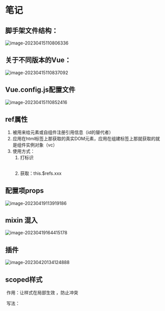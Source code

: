 # 笔记

## 脚手架文件结构：

![image-20230415110806336](C:\Users\Admin\AppData\Roaming\Typora\typora-user-images\image-20230415110806336.png)

## 关于不同版本的Vue：

![image-20230415110837092](C:\Users\Admin\AppData\Roaming\Typora\typora-user-images\image-20230415110837092.png)



## Vue.config.js配置文件

![image-20230415110852416](C:\Users\Admin\AppData\Roaming\Typora\typora-user-images\image-20230415110852416.png)



## ref属性

1. 被用来给元素或自组件注册引用信息（id的替代者）
2. 应用在html标签上那获取的真实DOM元素，应用在组建标签上那就获取的就是组件实例对象（vc）
3. 使用方式：
   1. 打标识  <h2 v-text="msg" ref="h2"></h2>    <School ref="sch1"></School>
   2. 获取：this.$refs.xxx



## 配置项props

![image-20230419113919186](C:\Users\Admin\AppData\Roaming\Typora\typora-user-images\image-20230419113919186.png)





## mixin 混入

![image-20230419164415178](C:\Users\Admin\AppData\Roaming\Typora\typora-user-images\image-20230419164415178.png)





## 插件

![image-20230420134124888](C:\Users\Admin\AppData\Roaming\Typora\typora-user-images\image-20230420134124888.png)



## scoped样式

​	作用：让样式在局部生效 ，防止冲突

​	写法：<style  scoped>





## 总结TodoList案例

功能点

添加数据、选中和为选中的状态绑定，删除单个事件、判断是否可以全选、全选和全不选、清除已完成

1. 组件化编程流程：

   ​	（1）拆分静态组件：组件要按照功能点拆分，命名不要与html元素冲突

   ​	（2）实现动态组件：考虑好**数据的存放位置**，数据是一个组建再用，还是多个组件再用：

   ​			1).一个组件在用：放在组件自身即可

   ​			2).多个组件在用：放在他们共同的父组件上（**状态提升**）

   ​	（3）实现交互：从绑定事件开始。

2. props适用于：

   ​	（1）父组件=>自组件 通信

   ​	（2）子组件=>父组件通信 （要求父组件先给自组件一个函数）

3. 使用v-model时要切记：v-model绑定的值不能是props传入的值，因为props是不可以修改的

4. props传过来的值如果是对象的话，修改对象的属性值是不会报错的，但不推荐这样做



## webStorage

<img src="C:\Users\Admin\AppData\Roaming\Typora\typora-user-images\image-20230422104228890.png" alt="image-20230422104228890" style="zoom:150%;" />



## 组件的自定义事件

1. 一种组件间通信的方式，适用于：子组件===>父组件

2. 使用场景：A是父组件，B是子组件，B想给A传数据，那么就要在A中给B绑定自定义事件（<span style="color:red">事件的回调在A中</span>）。只有回调留在父亲这，父亲才能收到子传来的数据

3. 绑定自定义事件：

   1. 第一种方式，在父组件中`<!-- <Student @hhj="getStudentName" v-on:demo="m1" >`
   2. 第二种方式，在父组件中

   ```js
   <Student ref="student">   
   mounted() {
       this.$refs.student.$on('hhj',  this.getStudentName)  //绑定自定义事件
   }
   ```

   	3. 若想让自定义事件只能触发一次，可以使用```once```修饰符，或```$once```方法。

4. 触发自定义事件： this.$emit(‘事件名’)

5. 解绑自定义事件： this.$off(‘事件名’)

6. 组件也可以绑定原生DOM事件，需要使用native修饰符

7. 注意：通过```this.$refs.xxx.$on('atguigu',回调)```绑定自定义事件时，回调<span style="color:red">要么配置在methods中</span>，<span style="color:red">要么用箭头函数</span>，否则this指向会出问题！



全局事件总线（GlobalEventBus)

1. 一种组件间通信的方式，适用于任意组件间通信

2. 安装全局事件总线：

   ```js
   new Vue({
       ...
       beforeCreate() {
           // $bus的作用：其实就是一个傀儡组件，用作组件和组件之间传递数据的
           Vue.prototype.$bus = this //安装全局事件总线，$bus就是当前应用的vm
       }
   })
   ```

3. 使用事件总线

   1. 接受数据：A组件想接受数据，则在A组件中给$bus绑定自定义事件，事件的回调留在A组件自身

   ```
   methods:{
   	demo(data){
   		....
   	}
   }
   this.$bus.$on('xxx',this.demo)
   ```

    2. 接受数据:  

       ```
       this.$bus.$emit('事件名')
       ```

4. 最好在beforeDestroy钩子中,用$off去解绑当前组件所用到的事件



## 消息订阅与发布（pubsub)

1. 一种组件间通信的方式，适用于任意组件间通信
2. 使用步骤：
   1. 安装 npm i pubsub-js
   2. 引入 import pubsub from ‘pubsub’
   3. 订阅 pubsub.subscribe(‘消息名’,回调函数)
   4. 发布 pubsub.publish(‘消息名’,数据)
   5. 最好在beforeDestroy钩子中,用pubsub.unsubscribe(pid)去取消订阅



## nextTick

1. 语法：this.$nextTick(回调函数)
2. 作用：在下一次DOM更新结束后执行其指定的回调
3. 什么时候用：当改变数据时，要基于更新后的新DOM进行某些操作时，要在nextTick所指定的回调函数中进行



## Vue封装的过渡与动画

1. 作用：在插入、更新、或移除DOM元素时，在合适的时候给元素添加样式类名。
2. 图示：

![image-20230424112125011](C:\Users\Admin\AppData\Roaming\Typora\typora-user-images\image-20230424112125011.png)

3. 写法：

   1. 准备好样式：

      - 元素进入的样式
        1. v-enter：进入的起点
        2. v-enter-active：进入过程中
        3. v-enter-to：进入的终点
      - 元素离开的样式
        1. v-leave：离开的起点
        2. v-leave-active：离开过程中
        3. v-leave-to：离开的终点

   2. 使用 <transition>包裹要过渡的元素，并配置name属性：

      ```html
      <transition name="hello" appear>
      
      ​    <h1 v-show="isShow">你好啊！</h1>
      
        </transition>
      ```

   3. 备注：若有多个元素需要过度，则需要使用：```<transition-group>```，且每个元素都要指定```key```值。



## Vue脚手架配置代理

### 方法一

​	在vue.config.js中添加如下配置：

```js
devServer: {
    proxy: 'http://localhost:5000'
 },
```

说明：

1. 优点：配置简单，请求资源时直接发给前端（8080）即可
2. 缺点：不能配置多个代理，不能灵活的控制请求是否走代理
3. 工作方式：若按照上述配置，当请求了前端不存在的资源时，那么该请求会转发给服务器（优先匹配前端资源）

### 方法二

编写vue.config.js配置具体代理规则：

```js
devServer: {
    proxy: {
      '/hhj': {   //匹配所有以‘hhj'开头的请求路径
        target: 'http://localhost:5000',   //代理目标的基本路径
        // 将以/hhj开头的路径，替换为空
        pathRewrite: { '^/hhj': '' },
        ws: true,   //用于支持websocket 
        // changeOrigin: true   //用于控制请求头中的host值
      },
      '/demo': {   //通过请求的前缀来判断是否转发给代理服务器，如果前缀是hhj就转发
        target: 'http://localhost:5001',   //转发的给谁
        // 将以/hhj开头的路径，替换为空
        pathRewrite: { '^/demo': '' },
        // ws: true,   //用于支持websocket 
        // changeOrigin: true   //用于控制请求头中的host值
      },
    }
}
```

说明：

1. 优点：可以配置多个代理，且可以灵活的控制请求是否走代理
2. 缺点：配置略微繁琐，请求资源时必须加前缀（在端口号后面加）
